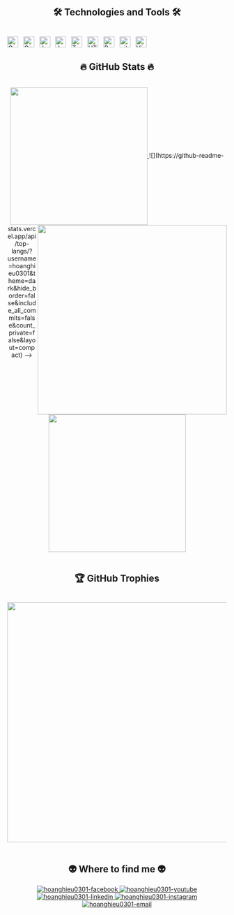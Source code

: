 <!-- HoangHieu0301 -->

<h2 align="center">🛠 Technologies and Tools 🛠</h2>
<br>
<!-- https://simpleicons.org/ -->
<span><img src="https://img.shields.io/badge/c-%2300599C.svg?style=flat&logo=c&logoColor=7952B3" alt="C logo" title="C" height="25" /></span>
&nbsp;
<span><img src="https://img.shields.io/badge/c++-%2300599C.svg?style=flat&logo=c%2B%2B&logoColor=white" alt="C++ logo" title="C++" height="25" /></span>
&nbsp;
<span><img src="https://img.shields.io/badge/Java-282C34?logo=Java&logoColor=ECD53F" alt="Java logo" title="Java" height="25" /></span>
&nbsp;
<span><img src="https://img.shields.io/badge/JavaScript-282C34?logo=javascript&logoColor=F7DF1E" alt="JavaScript logo" title="JavaScript" height="25" /></span>
&nbsp;
<span><img src="https://img.shields.io/badge/TypeScript-282C34?logo=typescript&logoColor=3178C6" alt="TypeScript logo" title="TypeScript" height="25" /></span>
&nbsp;
<span><img src="https://img.shields.io/badge/HTML5-282C34?logo=html5&logoColor=E34F26" alt="HTML5 logo" title="HTML5" height="25" /></span>
&nbsp;
<span><img src="https://img.shields.io/badge/Bootstrap-282C34?logo=bootstrap&logoColor=7952B3" alt="Bootstrap logo" title="Bootstrap" height="25" /></span>
&nbsp;
<span><img src="https://img.shields.io/badge/git-282C34?logo=git&logoColor=F05032" alt="git logo" title="git" height="25" /></span>
&nbsp;
<span><img src="https://img.shields.io/badge/VS%20Code-282C34?logo=visual-studio-code&logoColor=007ACC" alt="Visual Studio Code logo" title="Visual Studio Code" height="25" /></span>
&nbsp;


<br>
<h2 align="center">🔥 GitHub Stats 🔥</h2>
<!-- https://github.com/anuraghazra/github-readme-stats -->
<br>
<div align=center>
  <a href="#" title="Hoanghieu0301">
    <img width="315" align="center" src="https://github-readme-stats.vercel.app/api/top-langs/?username=hoanghieu0301&theme=dark&hide_border=false&include_all_commits=false&count_private=false&layout=compact" />
  </a>
  <a href="#" title="Hoanghieu0301">
    <img align="right" width="434" src="https://github-readme-stats.vercel.app/api?username=hoanghieu0301&theme=dark&hide_border=false&include_all_commits=false&count_private=false" />
  </a>
![](https://github-readme-stats.vercel.app/api/top-langs/?username=hoanghieu0301&theme=dark&hide_border=false&include_all_commits=false&count_private=false&layout=compact) -->
</div>
<br>
<div align=center>
  <a href="#" title="Hoanghieu0301">
    <img width="315" align="center" src="https://github-readme-streak-stats.herokuapp.com/?user=hoanghieu0301&theme=dark&hide_border=false" />
  </a>
</div>
<br>
<h2 align="center">🏆 GitHub Trophies </h2>
<!-- https://github.com/anuraghazra/github-readme-stats -->
<br>
<div align=center>
  <a href="#" title="Hoanghieu0301">
    <img width="550" align="center" src="https://github-profile-trophy.vercel.app/?username=hoanghieu0301&theme=radical&no-frame=false&no-bg=true&margin-w=4" />
  </a>
</div>
<br>
<!-- https://icons8.com -->
<div align="center">
<h2 align="center">👽 Where to find me 👽</h2>
  <a href="https://www.facebook.com/profile.php?id=100015335476382" target="blank">
    <img src="https://img.icons8.com/bubbles/100/000000/facebook-new.png" alt="hoanghieu0301-facebook" />
  </a>
  <a href="https://www.youtube.com/channel/UCHlZKequeQaN-SjcTQOALyg" target="blank">
    <img src="https://img.icons8.com/bubbles/100/000000/youtube-squared.png" alt="hoanghieu0301-youtube" />
  </a>
  <a href="https://www.linkedin.com/in/hi%E1%BA%BFu-ho%C3%A0ng-85a417234/" target="blank">
    <img src="https://img.icons8.com/bubbles/100/000000/linkedin.png" alt="hoanghieu0301-linkedin" />
  </a>
  <a href="https://www.instagram.com/hoanghieu03012003/" target="blank">
    <img src="https://img.icons8.com/bubbles/100/000000/instagram.png" alt="hoanghieu0301-instagram" />
  </a>
  <a href="mailto:hoangxuanhieu0301@gmail.com" target="top">
    <img src="https://img.icons8.com/bubbles/100/000000/apple-mail.png" alt="hoanghieu0301-email" />
  </a>
</div>

<br>



